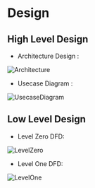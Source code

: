 # Design

## High Level Design 
* Architecture Design :

![Architecture](https://github.com/arpithakori/LTTS-mini-project/blob/main/2_Design/architecture.png)

* Usecase Diagram :

![UsecaseDiagram](https://github.com/arpithakori/LTTS-mini-project/blob/main/2_Design/usecase.png)

## Low Level Design 

* Level Zero DFD:
  
![LevelZero](https://github.com/arpithakori/LTTS-mini-project/blob/main/2_Design/usecase.png)

* Level One DFD:
  
![LevelOne](https://github.com/arpithakori/LTTS-mini-project/blob/main/2_Design/usecase.png)